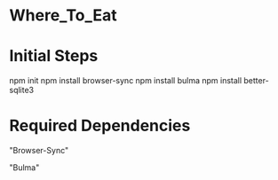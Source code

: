 # Where_To_Eat

# Initial Steps

npm init
npm install browser-sync
npm install bulma
npm install better-sqlite3

# Required Dependencies

"Browser-Sync"

"Bulma"

